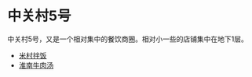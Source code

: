 # 中关村5号
中关村5号，又是一个相对集中的餐饮商圈。相对小一些的店铺集中在地下1层。

- [米村拌饭](/restaurant/中关村5号/米村拌饭)
- [淮南牛肉汤](/restaurant/中关村5号/淮南牛肉汤)
